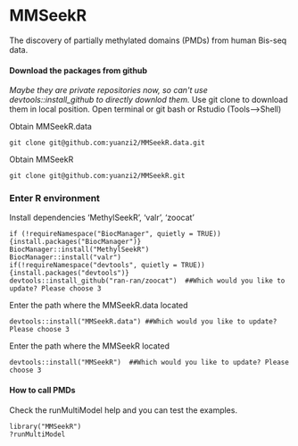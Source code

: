 # MMSeekR
The discovery of partially methylated domains (PMDs) from human Bis-seq data.

#### Download the packages from github
*Maybe they are private repositories now, so can't use devtools::install_github to directly downlod them.*
  Use git clone to download them in local position. Open terminal or git bash or Rstudio (Tools-->Shell)

Obtain MMSeekR.data
```
git clone git@github.com:yuanzi2/MMSeekR.data.git
```

Obtain MMSeekR
```
git clone git@github.com:yuanzi2/MMSeekR.git
```

### Enter R environment
Install dependencies ‘MethylSeekR’, ‘valr’, ‘zoocat’
```
if (!requireNamespace("BiocManager", quietly = TRUE)){install.packages("BiocManager")}
BiocManager::install("MethylSeekR")
BiocManager::install("valr")
if(!requireNamespace("devtools", quietly = TRUE)) {install.packages("devtools")}
devtools::install_github("ran-ran/zoocat")  ##Which would you like to update? Please choose 3
```

Enter the path where the MMSeekR.data located
```
devtools::install("MMSeekR.data") ##Which would you like to update? Please choose 3
```

Enter the path where the MMSeekR located
```
devtools::install("MMSeekR")  ##Which would you like to update? Please choose 3
```

#### How to call PMDs
Check the runMultiModel help and you can test the examples.
```
library("MMSeekR")
?runMultiModel
```
